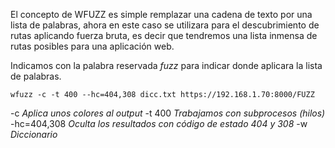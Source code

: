 El concepto de WFUZZ es simple remplazar una cadena de texto por una lista de palabras, ahora en este caso se utilizara para el descubrimiento de rutas aplicando fuerza bruta, es decir que tendremos una lista inmensa de rutas posibles para una aplicación web.

Indicamos con la palabra reservada *fuzz* para indicar donde aplicara la lista de palabras.

	wfuzz -c -t 400 --hc=404,308 dicc.txt https://192.168.1.70:8000/FUZZ

-c *Aplica unos colores al output*
-t 400 *Trabajamos con subprocesos (hilos)*
-hc=404,308 *Oculta los resultados con código de estado 404 y 308*
-w *Diccionario*
